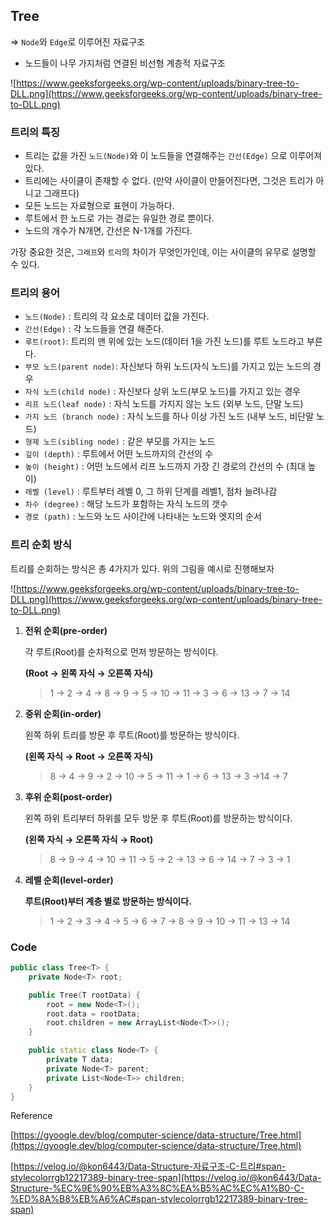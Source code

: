 ## **Tree**

⇒ `Node`와 `Edge`로 이루어진 자료구조

- 노드들이 나무 가지처럼 연결된 비선형 계층적 자료구조

![https://www.geeksforgeeks.org/wp-content/uploads/binary-tree-to-DLL.png](https://www.geeksforgeeks.org/wp-content/uploads/binary-tree-to-DLL.png)

### 트리의 특징

- 트리는 값을 가진 `노드(Node)`와 이 노드들을 연결해주는 `간선(Edge)` 으로 이루어져있다.
- 트리에는 사이클이 존재할 수 없다. (만약 사이클이 만들어진다면, 그것은 트리가 아니고 그래프다)
- 모든 노드는 자료형으로 표현이 가능하다.
- 루트에서 한 노드로 가는 경로는 유일한 경로 뿐이다.
- 노드의 개수가 N개면, 간선은 N-1개를 가진다.

가장 중요한 것은, `그래프`와 `트리`의 차이가 무엇인가인데, 이는 사이클의 유무로 설명할 수 있다.

### 트리의 용어

- `노드(Node)` : 트리의 각 요소로 데이터 값을 가진다.
- `간선(Edge)` : 각 노드들을 연결 해준다.
- `루트(root)`: 트리의 맨 위에 있는 노드(데이터 1을 가진 노드)를 루트 노드라고 부른다.
- `부모 노드(parent node)`: 자신보다 하위 노드(자식 노드)를 가지고 있는 노드의 경우
- `자식 노드(child node)` : 자신보다 상위 노드(부모 노드)를 가지고 있는 경우
- `리프 노드(leaf node)` : 자식 노드를 가지지 않는 노드 (외부 노드, 단말 노드)
- `가지 노드 (branch node)` : 자식 노드를 하나 이상 가진 노드 (내부 노드, 비단말 노드)
- `형제 노드(sibling node)` : 같은 부모를 가지는 노드
- `깊이 (depth)` : 루트에서 어떤 노드까지의 간선의 수
- `높이 (height)` : 어떤 노드에서 리프 노드까지 가장 긴 경로의 간선의 수 (최대 높이)
- `레벨 (level)` : 루트부터 레벨 0, 그 하위 단계를 레벨1, 점차 늘려나감
- `차수 (degree)` : 해당 노드가 포함하는 자식 노드의 갯수
- `경로 (path)` : 노드와 노드 사이간에 나타내는 노드와 엣지의 순서

### **트리 순회 방식**

트리를 순회하는 방식은 총 4가지가 있다. 위의 그림을 예시로 진행해보자

![https://www.geeksforgeeks.org/wp-content/uploads/binary-tree-to-DLL.png](https://www.geeksforgeeks.org/wp-content/uploads/binary-tree-to-DLL.png)

1. **전위 순회(pre-order)**
    
    각 루트(Root)를 순차적으로 먼저 방문하는 방식이다.
    
    **(Root → 왼쪽 자식 → 오른쪽 자식)**
    
    > 1 → 2 → 4 → 8 → 9 → 5 → 10 → 11 → 3 → 6 → 13 → 7 → 14
    > 
2. **중위 순회(in-order)**
    
    왼쪽 하위 트리를 방문 후 루트(Root)를 방문하는 방식이다.
    
    **(왼쪽 자식 → Root → 오른쪽 자식)**
    
    > 8 → 4 → 9 → 2 → 10 → 5 → 11 → 1 → 6 → 13 → 3 →14 → 7
    > 
3. **후위 순회(post-order)**
    
    왼쪽 하위 트리부터 하위를 모두 방문 후 루트(Root)를 방문하는 방식이다.
    
    **(왼쪽 자식 → 오른쪽 자식 → Root)**
    
    > 8 → 9 → 4 → 10 → 11 → 5 → 2 → 13 → 6 → 14 → 7 → 3 → 1
    > 
4. **레벨 순회(level-order)**
    
    **루트(Root)부터 계층 별로 방문하는 방식이다.**
    
    > 1 → 2 → 3 → 4 → 5 → 6 → 7 → 8 → 9 → 10 → 11 → 13 → 14
    > 

### **Code**

```cpp
public class Tree<T> {
    private Node<T> root;

    public Tree(T rootData) {
        root = new Node<T>();
        root.data = rootData;
        root.children = new ArrayList<Node<T>>();
    }

    public static class Node<T> {
        private T data;
        private Node<T> parent;
        private List<Node<T>> children;
    }
}
```

Reference

[https://gyoogle.dev/blog/computer-science/data-structure/Tree.html](https://gyoogle.dev/blog/computer-science/data-structure/Tree.html)

[https://velog.io/@kon6443/Data-Structure-자료구조-C-트리#span-stylecolorrgb12217389-binary-tree-span](https://velog.io/@kon6443/Data-Structure-%EC%9E%90%EB%A3%8C%EA%B5%AC%EC%A1%B0-C-%ED%8A%B8%EB%A6%AC#span-stylecolorrgb12217389-binary-tree-span)
